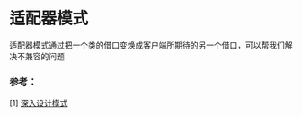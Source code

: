# 适配器模式

适配器模式通过把一个类的借口变焕成客户端所期待的另一个借口，可以帮我们解决不兼容的问题





### 参考：

[1] [深入设计模式](https://refactoringguru.cn/design-patterns/singleton) 